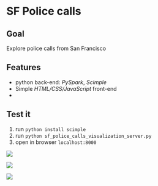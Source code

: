 
# SF Police calls
## Goal
Explore police calls from San Francisco

## Features
- python back-end: *PySpark*, *Scimple*
- Simple *HTML/CSS/JavaScript* front-end
-
## Test it

1. run  `python install scimple`
2. run  `python sf_police_calls_visualization_server.py`
3. open in browser `localhost:8000`

![](https://github.com/EnzoBnl/SFPoliceCalls/blop/master/screens/1.png)

![](https://github.com/EnzoBnl/SFPoliceCalls/blop/master/screens/2.png)

![](https://github.com/EnzoBnl/SFPoliceCalls/blop/master/screens/3.png)
